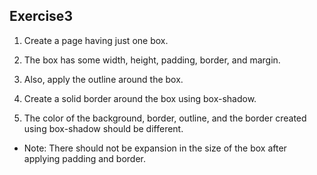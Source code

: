 ## Exercise3

1. Create a page having just one box.

2. The box has some width, height, padding, border, and margin.

3. Also, apply the outline around the box.

4. Create a solid border around the box using box-shadow.

5. The color of the background, border, outline, and the border created using box-shadow should be different.

- Note: There should not be expansion in the size of the box after applying padding and border.

